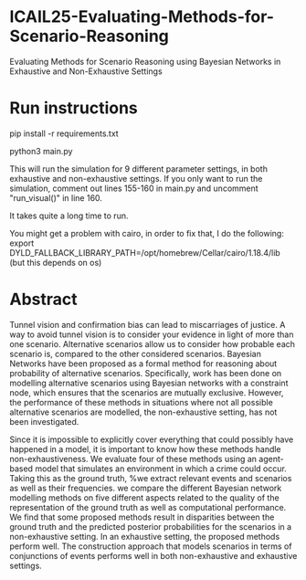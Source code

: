 # ICAIL25-Evaluating-Methods-for-Scenario-Reasoning
Evaluating Methods for Scenario Reasoning using Bayesian Networks in Exhaustive and Non-Exhaustive Settings


# Run instructions
pip install -r requirements.txt

python3 main.py

This will run the simulation for 9 different parameter settings, in both exhaustive and non-exhaustive settings.
If you only want to run the simulation, comment out lines 155-160 in main.py and uncomment "run_visual()" in line 160.

It takes quite a long time to run.

You might get a problem with cairo, in order to fix that, I do the following:
export DYLD_FALLBACK_LIBRARY_PATH=/opt/homebrew/Cellar/cairo/1.18.4/lib
(but this depends on os)


# Abstract
Tunnel vision and confirmation bias can lead to miscarriages of justice. A way to avoid tunnel vision is to consider your evidence in light of more than one scenario. Alternative scenarios allow us to consider how probable each scenario is, compared to the other considered scenarios. Bayesian Networks have been proposed as a formal method for reasoning about probability of alternative scenarios. Specifically, work has been done on modelling alternative scenarios using Bayesian networks with a constraint node, which ensures that the scenarios are mutually exclusive. However, the performance of these methods in situations where not all possible alternative scenarios are modelled, the non-exhaustive setting, has not been investigated.

Since it is impossible to explicitly cover everything that could possibly have happened in a model, it is important to know how these methods handle non-exhaustiveness. We evaluate four of these methods using an agent-based model that simulates an environment in which a crime could occur. Taking this as the ground truth, %we extract relevant events and scenarios as well as their frequencies. 
we compare the different Bayesian network modelling methods on five different aspects related to the quality of the representation of the ground truth as well as computational performance. We find that some proposed methods result in disparities between the ground truth and the predicted posterior probabilities for the scenarios in a non-exhaustive setting. In an exhaustive setting, the proposed methods perform well. The construction approach that models scenarios in terms of conjunctions of events performs well in both non-exhaustive and exhaustive settings.
